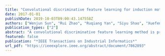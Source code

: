 ```yaml
---
title: "Convolutional discriminative feature learning for induction motor fault diagnosis"
date: 2017-01-01
publishDate: 2019-10-03T09:00:43.147558Z
authors: ["Wenjun Sun", "Rui Zhao", "Ruqiang Yan", "Siyu Shao", "Xuefeng Chen"]
publication_types: ["2"]
abstract: "A convolutional discriminative feature learning method is presented for induction motor fault diagnosis. The approach firstly utilizes back-propagation (BP)-based neural network to learn local filters capturing discriminative information. Then, a feed-forward convolutional pooling architecture is built to extract final features through these local filters. Due to the discriminative learning of BP-based neural network, the learned local filters can discover potential discriminative patterns. Also, the convolutional pooling architecture is able to derive invariant and robust features. Therefore, the proposed method can learn robust and discriminative representation from the raw sensory data of induction motors in an efficient and automatic way. Finally, the learned representations are fed into support vector machine classifier to identify six different fault conditions. Experiments performed on a machine fault simulator indicate that compared with the current state-of-the-art methods, the proposed method shows significant performance gains, and it is effective and efficient for induction motor fault diagnosis."
featured: false
publication: "*IEEE Transactions on Industrial Informatics*"
url_pdf: "https://ieeexplore.ieee.org/abstract/document/7862893"
---
```


